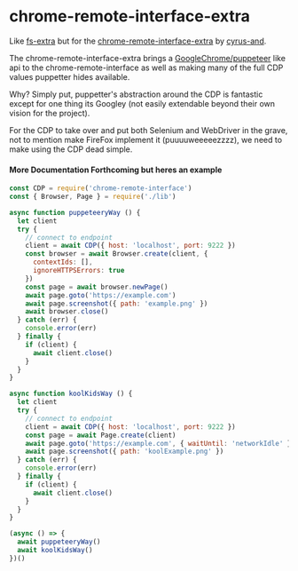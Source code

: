 chrome-remote-interface-extra
=======================

Like [fs-extra](https://github.com/jprichardson/node-fs-extra) but for the [chrome-remote-interface-extra](https://github.com/cyrus-and/chrome-remote-interface) by [cyrus-and](https://github.com/cyrus-and).

The chrome-remote-interface-extra brings a [GoogleChrome/puppeteer](https://github.com/GoogleChrome/puppeteer) like api to the chrome-remote-interface as well as making many of the full CDP values puppetter hides available.

Why? Simply put, puppetter's abstraction around the CDP is fantastic except for one thing its Googley (not easily extendable beyond their own vision for the project).

For the CDP to take over and put both Selenium and WebDriver in the grave, not to mention make FireFox implement it (puuuuweeeeezzzz), we need to make using the CDP dead simple.

#### More Documentation Forthcoming but heres an example

```javascript
const CDP = require('chrome-remote-interface')
const { Browser, Page } = require('./lib')

async function puppeteeryWay () {
  let client
  try {
    // connect to endpoint
    client = await CDP({ host: 'localhost', port: 9222 })
    const browser = await Browser.create(client, {
      contextIds: [],
      ignoreHTTPSErrors: true
    })
    const page = await browser.newPage()
    await page.goto('https://example.com')
    await page.screenshot({ path: 'example.png' })
    await browser.close()
  } catch (err) {
    console.error(err)
  } finally {
    if (client) {
      await client.close()
    }
  }
}

async function koolKidsWay () {
  let client
  try {
    // connect to endpoint
    client = await CDP({ host: 'localhost', port: 9222 })
    const page = await Page.create(client)
    await page.goto('https://example.com', { waitUntil: 'networkIdle' })
    await page.screenshot({ path: 'koolExample.png' })
  } catch (err) {
    console.error(err)
  } finally {
    if (client) {
      await client.close()
    }
  }
}

(async () => {
  await puppeteeryWay()
  await koolKidsWay()
})()
```